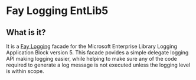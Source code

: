 Fay Logging EntLib5
===========

What is it?
-----------

It is a [Fay Logging](https://github.com/FayLibs/Fay.Logging) facade for the Microsoft Enterprise Library Logging Application Block version 5. This facade povides a simple delegate logging API making logging easier, while helping to make sure any of the code required to generate a log message is not executed unless the logging level is within scope.
